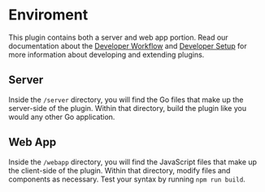 # Enviroment

This plugin contains both a server and web app portion. Read our documentation about the [Developer Workflow](https://developers.mattermost.com/extend/plugins/developer-workflow/) and [Developer Setup](https://developers.mattermost.com/extend/plugins/developer-setup/) for more information about developing and extending plugins.

## Server

Inside the `/server` directory, you will find the Go files that make up the server-side of the plugin. Within that directory, build the plugin like you would any other Go application.

## Web App

Inside the `/webapp` directory, you will find the JavaScript files that make up the client-side of the plugin. Within that directory, modify files and components as necessary. Test your syntax by running `npm run build`.
